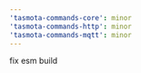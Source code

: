 ```yaml
---
'tasmota-commands-core': minor
'tasmota-commands-http': minor
'tasmota-commands-mqtt': minor
---
```


fix esm build
